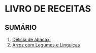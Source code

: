 # LIVRO DE RECEITAS

## **SUMÁRIO**

1. [Delícia de abacaxi](/delicia%20de%20abacaxi.mkd)
2. [Arroz com Legumes e Linguiças](/https://github.dev/GeraldoMedeiros/Receitas/blob/7ea5464b963cb3e57bb121c49b79689d0771b958/arroz%20com%20legumes%20e%20lingui%C3%A7a.mkd#L18)
